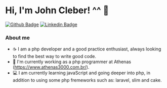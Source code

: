# Hi, I'm John Cleber! ^^ 👋

[![Github Badge](https://img.shields.io/badge/-Github-000?style=flat-square&logo=Github&logoColor=white&link=https://github.com/johhcleber)](https://github.com/johhcleber)
[![Linkedin Badge](https://img.shields.io/badge/-LinkedIn-blue?style=flat-square&logo=Linkedin&logoColor=white&link=https://www.linkedin.com/in/fagnerpsantos/)](https://www.linkedin.com/in/fagnerpsantos/)

### About me

- :coffee: I am a php developer and a good practice enthusiast, always looking to find the best way to write good code.
- :office: I'm currently working as a php programmer at Athenas (https://www.athenas3000.com.br/).
- :computer: I am currently learning javaScript and going deeper into php, in addition to using some php fremeworks such as: laravel, slim and cake.



